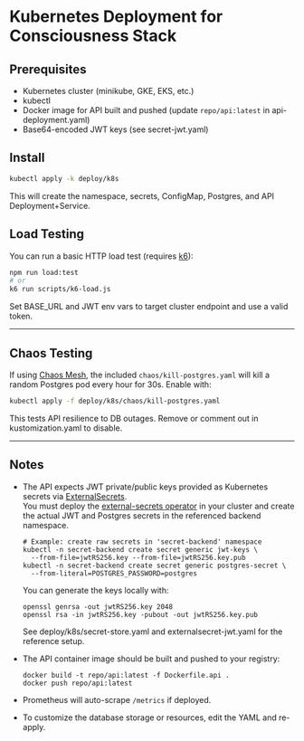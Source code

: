 # Kubernetes Deployment for Consciousness Stack

## Prerequisites

- Kubernetes cluster (minikube, GKE, EKS, etc.)
- kubectl
- Docker image for API built and pushed (update `repo/api:latest` in api-deployment.yaml)
- Base64-encoded JWT keys (see secret-jwt.yaml)

## Install

```bash
kubectl apply -k deploy/k8s
```

This will create the namespace, secrets, ConfigMap, Postgres, and API Deployment+Service.

## Load Testing

You can run a basic HTTP load test (requires [k6](https://k6.io/)):

```bash
npm run load:test
# or
k6 run scripts/k6-load.js
```

Set BASE_URL and JWT env vars to target cluster endpoint and use a valid token.

---

## Chaos Testing

If using [Chaos Mesh](https://chaos-mesh.org/), the included `chaos/kill-postgres.yaml`
will kill a random Postgres pod every hour for 30s. Enable with:

```bash
kubectl apply -f deploy/k8s/chaos/kill-postgres.yaml
```

This tests API resilience to DB outages. Remove or comment out in kustomization.yaml to disable.

---

## Notes

- The API expects JWT private/public keys provided as Kubernetes secrets via [ExternalSecrets](https://external-secrets.io/).  
  You must deploy the [external-secrets operator](https://external-secrets.io/docs/introduction/getting-started/) in your cluster and create the actual JWT and Postgres secrets in the referenced backend namespace.

  ```
  # Example: create raw secrets in 'secret-backend' namespace
  kubectl -n secret-backend create secret generic jwt-keys \
    --from-file=jwtRS256.key --from-file=jwtRS256.key.pub
  kubectl -n secret-backend create secret generic postgres-secret \
    --from-literal=POSTGRES_PASSWORD=postgres
  ```

  You can generate the keys locally with:
  ```
  openssl genrsa -out jwtRS256.key 2048
  openssl rsa -in jwtRS256.key -pubout -out jwtRS256.key.pub
  ```

  See deploy/k8s/secret-store.yaml and externalsecret-jwt.yaml for the reference setup.

- The API container image should be built and pushed to your registry:

  ```
  docker build -t repo/api:latest -f Dockerfile.api .
  docker push repo/api:latest
  ```

- Prometheus will auto-scrape `/metrics` if deployed.

- To customize the database storage or resources, edit the YAML and re-apply.